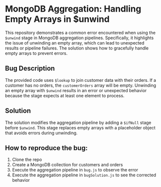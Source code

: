 # MongoDB Aggregation: Handling Empty Arrays in $unwind
This repository demonstrates a common error encountered when using the `$unwind` stage in MongoDB aggregation pipelines.  Specifically, it highlights the issue of unwinding an empty array, which can lead to unexpected results or pipeline failures. The solution shows how to gracefully handle empty arrays to prevent errors.

## Bug Description
The provided code uses `$lookup` to join customer data with their orders. If a customer has no orders, the `customerOrders` array will be empty.  Unwinding an empty array with `$unwind` results in an error or unexpected behavior because the stage expects at least one element to process. 

## Solution
The solution modifies the aggregation pipeline by adding a `$ifNull` stage before `$unwind`. This stage replaces empty arrays with a placeholder object that avoids errors during unwinding.

## How to reproduce the bug:
1. Clone the repo
2. Create a MongoDB collection for customers and orders
3. Execute the aggregation pipeline in `bug.js` to observe the error
4. Execute the aggregation pipeline in `bugSolution.js` to see the corrected behavior

